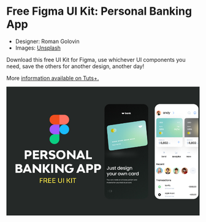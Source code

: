 # Free Figma UI Kit: Personal Banking App

- Designer: Roman Golovin
- Images: [Unsplash](https://unsplash.com/)

Download this free UI Kit for Figma, use whichever UI components you need, save the others for another design, another day!

More [information available on Tuts+.](https://webdesign.tutsplus.com/articles/free-figma-ui-kit-personal-banking-app--cms-41461)

![cover](https://github.com/tutsplus/free-ui-kit-personal-banking-app/blob/main/figma-cover-banking-app.jpeg?raw=true)

